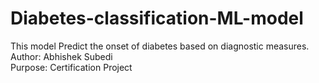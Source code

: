 # Diabetes-classification-ML-model
This model Predict the onset of diabetes based on diagnostic measures.
<br>
Author: Abhishek Subedi<br>
Purpose: Certification Project

